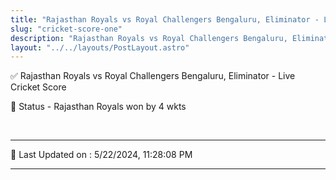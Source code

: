 ```yaml
---
title: "Rajasthan Royals vs Royal Challengers Bengaluru, Eliminator - Live Cricket Score"
slug: "cricket-score-one"
description: "Rajasthan Royals vs Royal Challengers Bengaluru, Eliminator - Live Cricket Score - Rajasthan Royals won by 4 wkts."
layout: "../../layouts/PostLayout.astro"
--- 
```


✅ Rajasthan Royals vs Royal Challengers Bengaluru, Eliminator - Live Cricket Score

📑 Status - Rajasthan Royals won by 4 wkts

<br />

***

📝 Last Updated on : 5/22/2024, 11:28:08 PM

***

